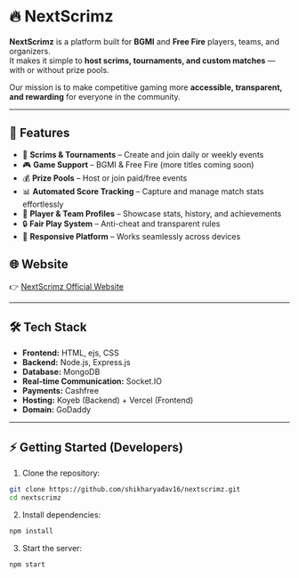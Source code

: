 #  🔥 NextScrimz

**NextScrimz** is a platform built for **BGMI** and **Free Fire** players, teams, and organizers.  
It makes it simple to **host scrims, tournaments, and custom matches** — with or without prize pools.  

Our mission is to make competitive gaming more **accessible, transparent, and rewarding** for everyone in the community.  

---

## 🚀 Features

- 📅 **Scrims & Tournaments** – Create and join daily or weekly events  
- 🎮 **Game Support** – BGMI & Free Fire (more titles coming soon)  
- 💰 **Prize Pools** – Host or join paid/free events  
- 📊 **Automated Score Tracking** – Capture and manage match stats effortlessly  
- 👥 **Player & Team Profiles** – Showcase stats, history, and achievements  
- 🔒 **Fair Play System** – Anti-cheat and transparent rules  
- 📱 **Responsive Platform** – Works seamlessly across devices  

## 🌐 Website

👉 [NextScrimz Official Website](https://nextscrimz.zyz)  

---

## 🛠️ Tech Stack

- **Frontend:** HTML, ejs, CSS  
- **Backend:** Node.js, Express.js  
- **Database:** MongoDB  
- **Real-time Communication:** Socket.IO  
- **Payments:** Cashfree 
- **Hosting:** Koyeb (Backend) + Vercel (Frontend)  
- **Domain:** GoDaddy  

---

## ⚡ Getting Started (Developers)

1. Clone the repository:

```bash
git clone https://github.com/shikharyadav16/nextscrimz.git
cd nextscrimz
```
2. Install dependencies:

```bash
npm install
```

3. Start the server:

```bash
npm start
```
  

   

